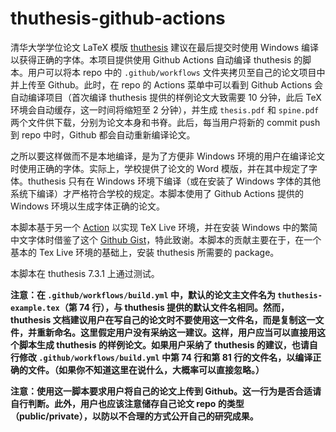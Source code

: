 # thuthesis-github-actions

清华大学学位论文 LaTeX 模版 [thuthesis](https://github.com/tuna/thuthesis) 建议在最后提交时使用 Windows 编译以获得正确的字体。本项目提供使用 Github Actions 自动编译 thuthesis 的脚本。用户可以将本 repo 中的 `.github/workflows` 文件夹拷贝至自己的论文项目中并上传至 Github。此时，在 repo 的 Actions 菜单中可以看到 Github Actions 会自动编译项目（首次编译 thuthesis 提供的样例论文大致需要 10 分钟，此后 TeX 环境会自动缓存，这一时间将缩短至 2 分钟），并生成 `thesis.pdf` 和 `spine.pdf` 两个文件供下载，分别为论文本身和书脊。此后，每当用户将新的 commit push 到 repo 中时，Github 都会自动重新编译论文。

之所以要这样做而不是本地编译，是为了方便非 Windows 环境的用户在编译论文时使用正确的字体。实际上，学校提供了论文的 Word 模版，并在其中规定了字体。thuthesis 只有在 Windows 环境下编译（或在安装了 Windows 字体的其他系统下编译）才严格符合学校的规定。本脚本使用了 Github Actions 提供的 Windows 环境以生成字体正确的论文。

本脚本基于另一个 [Action](https://github.com/teatimeguest/setup-texlive-action) 以实现 TeX Live 环境，并在安装 Windows 中的繁简中文字体时借鉴了这个 [Github Gist](https://gist.github.com/ivan/2c2b493729faacf08c3e7a090e57a236)，特此致谢。本脚本的贡献主要在于，在一个基本的 Tex Live 环境的基础上，安装 thuthesis 所需要的 package。

本脚本在 thuthesis 7.3.1 上通过测试。

**注意：在 `.github/workflows/build.yml` 中，默认的论文主文件名为 `thuthesis-example.tex`（第 74 行），与 thuthesis 提供的默认文件名相同。然而，thuthesis 文档建议用户在写自己的论文时不要使用这一文件名，而是复制这一文件，并重新命名。这里假定用户没有采纳这一建议。这样，用户应当可以直接用这个脚本生成 thuthesis 的样例论文。如果用户采纳了 thuthesis 的建议，也请自行修改 `.github/workflows/build.yml` 中第 74 行和第 81 行的文件名，以编译正确的文件。（如果你不知道这里在说什么，大概率可以直接忽略。）**

**注意：使用这一脚本要求用户将自己的论文上传到 Github。这一行为是否合适请自行判断。此外，用户也应该注意储存自己论文 repo 的类型（public/private），以防以不合理的方式公开自己的研究成果。**
